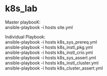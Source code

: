 # k8s_lab

Master playbooK: </br>
ansible-playbook -i hosts site.yml </br>

Individual Playbook: </br>
ansible-playbook -i hosts k8s_sys_prereq.yml </br>
ansible-playbook -i hosts k8s_instl_pkg.yml  </br>
ansible-playbook -i hosts k8s_instl_crio.yml </br>
ansible-playbook -i hosts k8s_sys_assert.yml  </br>
ansible-playbook -i hosts k8s_instl_cluster.yml  </br>
ansible-playbook -i hosts k8s_cluster_assert.yml  </br>
